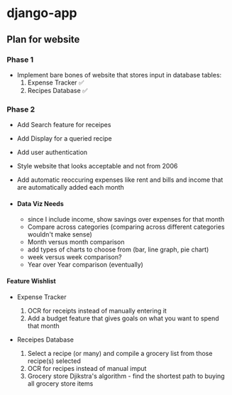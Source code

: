 # django-app

## Plan for website

### Phase 1
 - Implement bare bones of website that stores input in database tables:
    1. Expense Tracker :white_check_mark:
    2. Recipes Database :white_check_mark:

### Phase 2
 - Add Search feature for receipes
 - Add Display for a queried recipe
 - Add user authentication
 - Style website that looks acceptable and not from 2006
 - Add automatic reoccuring expenses like rent and bills and income that are automatically added each month

 - #### Data Viz Needs
    - since I include income, show savings over expenses for that month
    - Compare across categories (comparing across different categories wouldn't make sense)
    - Month versus month comparison
    - add types of charts to choose from (bar, line graph, pie chart)
    - week versus week comparison?
    - Year over Year comparison (eventually) 

#### Feature Wishlist

- Expense Tracker
    1. OCR for receipts instead of manually entering it
    2. Add a budget feature that gives goals on what you want to spend that month

- Receipes Database
    1. Select a recipe (or many) and compile a grocery list from those recipe(s) selected
    2. OCR for recipes instead of manual imput
    3. Grocery store Djikstra's algorithm - find the shortest path to buying all grocery store items